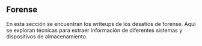 ## Forense

En esta sección se encuentran los writeups de los desafíos de forense. Aquí se exploran técnicas para extraer información de diferentes sistemas y dispositivos de almacenamiento.

